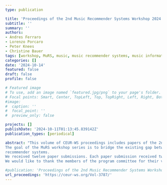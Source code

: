 ```yaml
---
type: publication

title: 'Proceedings of the 2nd Music Recommender Systems Workshop 2024'
subtitle: ''
summary: ''
authors:
- Andres Ferraro
- Lorenzo Porcaro
- Peter Knees
- Christine Bauer
tags: [workshop, MuRS, music, music recommender systems, music information retrieval, MIR, recommender systems, RecSys]
categories: []
date: '2024-10-14' 
featured: false
draft: false
profile: false

# Featured image
# To use, add an image named `featured.jpg/png` to your page's folder.
# Focal points: Smart, Center, TopLeft, Top, TopRight, Left, Right, BottomLeft, Bottom, BottomRight.
#image:
#  caption: ''
#  focal_point: ''
#  preview_only: false

projects: []
publishDate: '2024-10-11T01:13:45.839142Z'
publication_types: [periodical]

abstract: "This volume of CEUR-WS proceedings includes papers of the 2nd Music Recommender Systems Workshop (MuRS 2024). The workshop is co-located with the 18th ACM Conference on Recommender Systems (RecSys 2024) in Bari, Italy.
The goal of the MuRS workshop series is to bridge the existing gap between the diverse research communities focused on challenges specific to music recommender systems. The workshop provides a space for researchers and practitioners from multiple disciplines, from both academia and industry, to exchange perspectives and to promote discussion on future research directions in the area of music
recommender systems.
We received twelve paper submissions. Each paper submission received two reviews. We selected six papers for publication in this volume which will be presented during the workshop. Furthermore, we received two submissions of previously published papers, which we accepted for being presented at the workshop; one of these is included in these proceedings as an abstract.
We would like to thank the members of the program committee for their valuable reviews and suggestions. We also thank the authors for their submissions and contributions to the workshop."

#publication: 'Proceedings of the 2nd Music Recommender Systems Workshop 2024'
url_proceedings: 'https://ceur-ws.org/Vol-3787/'
---
```

